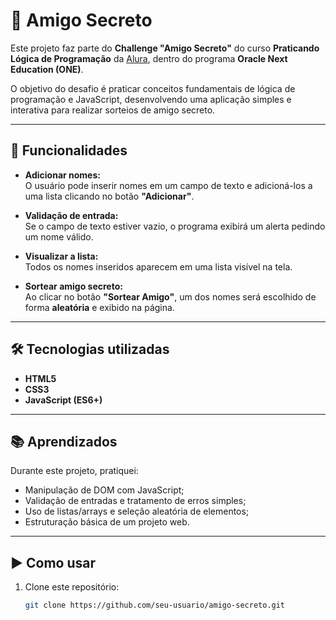 # 🎁 Amigo Secreto  

Este projeto faz parte do **Challenge "Amigo Secreto"** do curso **Praticando Lógica de Programação** da [Alura](https://www.alura.com.br/), dentro do programa **Oracle Next Education (ONE)**.  

O objetivo do desafio é praticar conceitos fundamentais de lógica de programação e JavaScript, desenvolvendo uma aplicação simples e interativa para realizar sorteios de amigo secreto.  

---

## 🚀 Funcionalidades  

- **Adicionar nomes:**  
  O usuário pode inserir nomes em um campo de texto e adicioná-los a uma lista clicando no botão **"Adicionar"**.  

- **Validação de entrada:**  
  Se o campo de texto estiver vazio, o programa exibirá um alerta pedindo um nome válido.  

- **Visualizar a lista:**  
  Todos os nomes inseridos aparecem em uma lista visível na tela.  

- **Sortear amigo secreto:**  
  Ao clicar no botão **"Sortear Amigo"**, um dos nomes será escolhido de forma **aleatória** e exibido na página.  

---

## 🛠️ Tecnologias utilizadas  

- **HTML5**  
- **CSS3**  
- **JavaScript (ES6+)**  

---

## 📚 Aprendizados  

Durante este projeto, pratiquei:  
- Manipulação de DOM com JavaScript;  
- Validação de entradas e tratamento de erros simples;  
- Uso de listas/arrays e seleção aleatória de elementos;  
- Estruturação básica de um projeto web.  

---

## ▶️ Como usar  

1. Clone este repositório:  
   ```bash
   git clone https://github.com/seu-usuario/amigo-secreto.git
